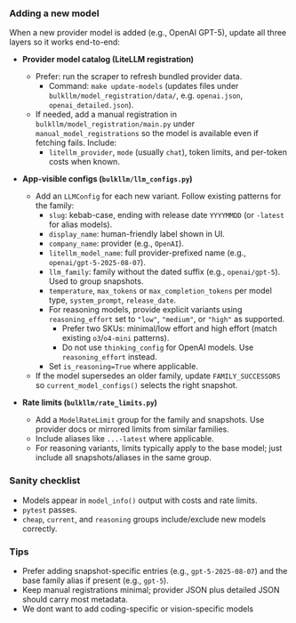 ### Adding a new model

When a new provider model is added (e.g., OpenAI GPT-5), update all three layers so it works end-to-end:

- **Provider model catalog (LiteLLM registration)**
  - Prefer: run the scraper to refresh bundled provider data.
    - Command: `make update-models` (updates files under `bulkllm/model_registration/data/`, e.g. `openai.json`, `openai_detailed.json`).
  - If needed, add a manual registration in `bulkllm/model_registration/main.py` under `manual_model_registrations` so the model is available even if fetching fails. Include:
    - `litellm_provider`, `mode` (usually `chat`), token limits, and per-token costs when known.

- **App-visible configs (`bulkllm/llm_configs.py`)**
  - Add an `LLMConfig` for each new variant. Follow existing patterns for the family:
    - `slug`: kebab-case, ending with release date `YYYYMMDD` (or `-latest` for alias models).
    - `display_name`: human-friendly label shown in UI.
    - `company_name`: provider (e.g., `OpenAI`).
    - `litellm_model_name`: full provider-prefixed name (e.g., `openai/gpt-5-2025-08-07`).
    - `llm_family`: family without the dated suffix (e.g., `openai/gpt-5`). Used to group snapshots.
    - `temperature`, `max_tokens` or `max_completion_tokens` per model type, `system_prompt`, `release_date`.
    - For reasoning models, provide explicit variants using `reasoning_effort` set to `"low"`, `"medium"`, or `"high"` as supported.
      - Prefer two SKUs: minimal/low effort and high effort (match existing `o3`/`o4-mini` patterns).
      - Do not use `thinking_config` for OpenAI models. Use `reasoning_effort` instead.
    - Set `is_reasoning=True` where applicable.
  - If the model supersedes an older family, update `FAMILY_SUCCESSORS` so `current_model_configs()` selects the right snapshot.

- **Rate limits (`bulkllm/rate_limits.py`)**
  - Add a `ModelRateLimit` group for the family and snapshots. Use provider docs or mirrored limits from similar families.
  - Include aliases like `...-latest` where applicable.
  - For reasoning variants, limits typically apply to the base model; just include all snapshots/aliases in the same group.

### Sanity checklist
- Models appear in `model_info()` output with costs and rate limits.
- `pytest` passes.
- `cheap`, `current`, and `reasoning` groups include/exclude new models correctly.

### Tips
- Prefer adding snapshot-specific entries (e.g., `gpt-5-2025-08-07`) and the base family alias if present (e.g., `gpt-5`).
- Keep manual registrations minimal; provider JSON plus detailed JSON should carry most metadata.
- We dont want to add coding-specific or vision-specific models
